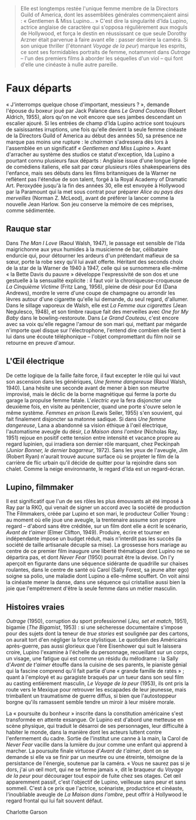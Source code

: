 > Elle est longtemps restée l'unique femme membre de la Directors Guild of America, dont les assemblées générales commençaient ainsi : « Gentlemen & Miss Lupino... » C'est dire la singularité d'Ida Lupino, actrice anglaise de caractère qui s'opposa régulièrement aux moguls de Hollywood, et força le destin en réussissant ce que seule Dorothy Arzner était parvenue à faire avant elle : passer derrière la caméra. Si son unique thriller (l'étonnant _Voyage de la peur_) marque les esprits, ce sont ses formidables portraits de femme, notamment dans _Outrage_ – l'un des premiers films à aborder les séquelles d'un viol – qui font d'elle une cinéaste à nulle autre pareille.

# Faux départs

« J'interromps quelque chose d'important, messieurs ? », demande l'épouse du boxeur joué par Jack Palance dans _Le Grand Couteau_ (Robert Aldrich, 1955), alors qu'on ne voit encore que ses jambes descendant un escalier ajouré. Si les entrées de champ d'Ida Lupino actrice sont toujours de saisissantes irruptions, une fois qu'elle devient la seule femme cinéaste de la Directors Guild of America au début des années 50, sa présence ne marque pas moins une rupture : le _chairman_ s'adressera dès lors à l'assemblée en un significatif _« Gentlemen and Miss Lupino »_. Avant d'arracher au système des studios ce statut d'exception, Ida Lupino a pourtant connu plusieurs faux départs : Anglaise issue d'une longue lignée de comédiens italiens, elle sait par cœur plusieurs rôles shakespeariens dès l'enfance, mais ses débuts dans les films britanniques de la Warner ne reflètent pas l'étendue de son talent, forgé à la Royal Academy of Dramatic Art. Peroxydée jusqu'à la fin des années 30, elle est envoyée à Hollywood par la Paramount qui la met sous contrat pour préparer _Alice au pays des merveilles_ (Norman Z. McLeod), avant de préférer la lancer comme la nouvelle Jean Harlow. Son jeu conserve la mémoire de ces méprises, comme sédimentée.

## Rauque star

Dans _The Man I Love_ (Raoul Walsh, 1947), le passage est sensible de l'Ida maigrichonne aux yeux humides à la musicienne de bar, célibataire endurcie qui, pour détourner les ardeurs d'un prétendant mafieux de sa sœur, porte la robe sexy qu'il lui avait offerte. Héritant des seconds choix de la star de la Warner de 1940 à 1947, celle qui se surnommera elle-même « la Bette Davis du pauvre » développe l'expressivité de son dos et une gestuelle à la sensualité explicite : il faut voir la chroniqueuse-croqueuse de _La Cinquième Victime_ (Fritz Lang, 1956), pleine de désir pour Ed (Dana Andrews), mordre le verre d'une coupe de champagne ou arrondir les lèvres autour d'une cigarette qu'elle lui demande, du seul regard, d'allumer. Dans le sillage vaporeux de Walsh, elle est _La Femme aux cigarettes_ (Jean Negulesco, 1948), et son timbre rauque fait des merveilles avec _One for My Baby_ dans le bowling-restoroute. Dans _Le Grand Couteau_, c'est encore avec sa voix qu'elle regagne l'amour de son mari qui, mettant par mégarde n'importe quel disque sur l'électrophone, l'entend dire combien elle tient à lui dans une écoute téléphonique – l'objet compromettant du film noir se retourne en preuve d'amour.

## L'Œil électrique

De cette logique de la faille faite force, il faut excepter le rôle qui lui vaut son ascension dans les génériques, _Une femme dangereuse_ (Raoul Walsh, 1940). Lana hésite une seconde avant de mener à bien son meurtre improvisé, mais le déclic de la borne magnétique qui ferme la porte du garage la propulse femme fatale. L'_electric eye_ la fera disjoncter une deuxième fois, en visite au pénitencier, quand une porte s'ouvre selon le même système. _Femmes en prison_ (Lewis Seiler, 1955) s'en souvient, qui fait finalement disjoncter sa matonne sadique. Si dans _Une femme dangereuse_, Lana a abandonné sa vision éthique à l'œil électrique, l'automatisme aveugle du désir, _La Maison dans l'ombre_ (Nicholas Ray, 1951) rejoue en positif cette tension entre intensité et vacance propre au regard lupinien, qui irradiera son dernier rôle marquant, chez Peckinpah (_Junior Bonner, le dernier bagarreur_, 1972). Sans les yeux de l'aveugle, Jim (Robert Ryan) n'aurait trouvé aucune surface où se projeter le film de la carrière de flic urbain qu'il décide de quitter pour la rejoindre dans son chalet. Comme la neige environnante, le regard d'Ida est un regard-écran.

## Lupino, filmmaker

Il est significatif que l'un de ses rôles les plus émouvants ait été imposé à Ray par la RKO, qui venait de signer un accord avec la société de production The Filmmakers, créée par Lupino et son mari, le producteur Collier Young : au moment où elle joue une aveugle, la trentenaire assume son propre regard – d'abord sans être créditée, sur un film dont elle a écrit le scénario, _Avant de t'aimer_ (Elmer Clifton, 1949). Produire, écrire et tourner en indépendante impose un budget réduit, mais n'interdit pas les succès (la société de taille artisanale décuple sa mise). La grossesse hors mariage au centre de ce premier film inaugure une liberté thématique dont Lupino ne se départira pas, et dont _Never Fear_ (1950) pourrait être la devise. On l'y aperçoit en figurante dans une séquence sidérante de quadrille sur chaises roulantes, dans le centre de santé où Carol (Sally Forest, sa jeune alter ego) soigne sa polio, une maladie dont Lupino a elle-même souffert. On voit ainsi la cinéaste mener la danse, dans une séquence qui cristallise aussi bien la joie que l'empêtrement d'être la seule femme dans un métier masculin.

## Histoires vraies

_Outrage_ (1950), corruption du sport professionnel (_Jeu, set et match_, 1951), bigamie (_The Bigamist_, 1953) : si une sécheresse documentaire s'impose pour des sujets dont la teneur de _true stories_ est soulignée par des cartons, on aurait tort d'en négliger la force stylistique. Le quotidien des Américains après-guerre, pas aussi glorieux que l'ère Eisenhower qui suit le laissera croire, Lupino l'examine à l'échelle du personnage, recueillant sur un corps, un visage, une fatigue qui est comme un résidu du mélodrame : la Sally d'_Avant de t'aimer_ étouffe dans la cuisine de ses parents, le pianiste génial qui la fascine comprend qu'il fait partie d'une « grande famille de ratés » ; quant à l'employé et au garagiste braqués par un tueur dans son seul film au casting entièrement masculin, _Le Voyage de la peur_ (1953), ils ont pris la route vers le Mexique pour retrouver les escapades de leur jeunesse, mais trimballent un traumatisme de guerre diffus, si bien que l'autostoppeur borgne qu'ils ramassent semble tendre un miroir à leur misère morale.

La « poursuite du bonheur » inscrite dans la constitution américaine s'est transformée en attente exsangue. Or Lupino est d'abord une metteuse en scène physique, qui traduit le désarroi de ses personnages, leur difficulté à habiter le monde, dans la manière dont les acteurs luttent contre l'enfermement du cadre. Sortie de l'institut une canne à la main, la Carol de _Never Fear_ vacille dans la lumière du jour comme une enfant qui apprend à marcher. La poursuite finale virtuose d'_Avant de t'aimer_, dont on se demande si elle va se finir par un meurtre ou une étreinte, témoigne de la persistance de l'énergie, soutenue par la caméra. « Vous ne saurez pas si je dors, j'ai un œil mort, qui ne se ferme jamais », dit le braqueur du _Voyage de la peur_ pour décourager tout espoir de fuite chez ses otages. Cet œil apparemment passif, c'est l'objectif de Lupino, veilleuse sans peur et sans sommeil. C'est à ce prix que l'actrice, scénariste, productrice et cinéaste, l'inoubliable aveugle de _La Maison dans l'ombre_, peut offrir à Hollywood le regard frontal qui lui fait souvent défaut.

<div class="author">Charlotte Garson</div>
